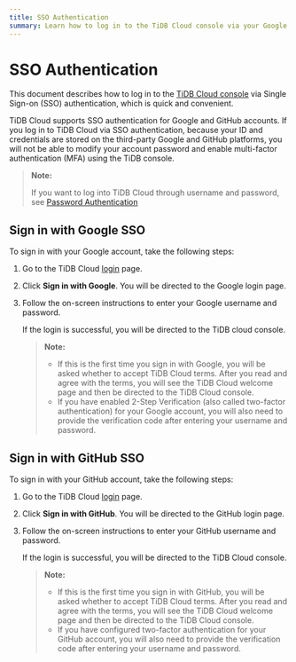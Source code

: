 ```yaml
---
title: SSO Authentication
summary: Learn how to log in to the TiDB Cloud console via your Google account or GitHub account.
---
```


# SSO Authentication

This document describes how to log in to the [TiDB Cloud console](https://tidbcloud.com/) via Single Sign-on (SSO) authentication, which is quick and convenient.

TiDB Cloud supports SSO authentication for Google and GitHub accounts. If you log in to TiDB Cloud via SSO authentication, because your ID and credentials are stored on the third-party Google and GitHub platforms, you will not be able to modify your account password and enable multi-factor authentication (MFA) using the TiDB console. 

> **Note:**
>
> If you want to log into TiDB Cloud through username and password, see [Password Authentication](/tidb-cloud/tidb-cloud-password-authentication.md)

## Sign in with Google SSO 

To sign in with your Google account, take the following steps:

1. Go to the TiDB Cloud [login](https://tidbcloud.com/) page.

2. Click **Sign in with Google**. You will be directed to the Google login page.

3. Follow the on-screen instructions to enter your Google username and password. 

    If the login is successful, you will be directed to the TiDB cloud console.

    > **Note:**
    >
    > - If this is the first time you sign in with Google, you will be asked whether to accept TiDB Cloud terms. After you read and agree with the terms, you will see the TiDB Cloud welcome page and then be directed to the TiDB Cloud console.
   > - If you have enabled 2-Step Verification (also called two-factor authentication) for your Google account, you will also need to provide the verification code after entering your username and password.

## Sign in with GitHub SSO

To sign in with your GitHub account, take the following steps:

1. Go to the TiDB Cloud [login](https://tidbcloud.com/) page.

2. Click **Sign in with GitHub**. You will be directed to the GitHub login page.

3. Follow the on-screen instructions to enter your GitHub username and password.

    If the login is successful, you will be directed to the TiDB Cloud console.
 
     > **Note:**
     >
     > - If this is the first time you sign in with GitHub, you will be asked whether to accept TiDB Cloud terms. After you read and agree with the terms, you will see the TiDB Cloud welcome page and then be directed to the TiDB Cloud console.
     > - If you have configured two-factor authentication for your GitHub account, you will also need to provide the verification code after entering your username and password.
